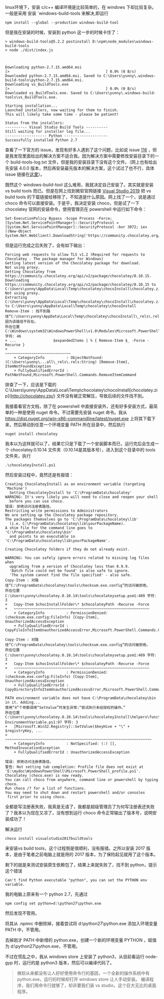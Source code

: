 linux环境下，安装 c/c++ 编译环境是比较简单的，在 windows 下却比较复杂。一般是采用 安装 `windows-build-tools 来解决,即运行

```
npm install --global --production windows-build-tool
```

但是我在安装的时候，安装到 python 这一步的时候卡住了：

```
> windows-build-tools@5.2.2 postinstall D:\npm\node_modules\windows-build-tools
> node ./dist/index.js



Downloading python-2.7.15.amd64.msi
[>                                            ] 0.0% (0 B/s)
Downloaded python-2.7.15.amd64.msi. Saved to C:\Users\yunny\.windows-build-tools\python-2.7.15.amd64.msi.
Downloading vs_BuildTools.exe
[>                                            ] 0.0% (0 B/s)
Downloaded vs_BuildTools.exe. Saved to C:\Users\yunny\.windows-build-tools\vs_BuildTools.exe.

Starting installation...
Launched installers, now waiting for them to finish.
This will likely take some time - please be patient!

Status from the installers:
---------- Visual Studio Build Tools ----------
Still waiting for installer log file...
------------------- Python --------------------
Successfully installed Python 2.7
```

查看了一下官方的 issue，发现有好多人遇到了这个问题，比如说 issue [116](https://github.com/felixrieseberg/windows-build-tools/issues/116) ，但是我发现里面给出的解决方案不适合我。因为解决方案中需要修改安装目录下的一个 build-tools-log.txt 文件，但是我的安装目录下没有这个文件。（网上也有给出先安装 4.0.0 版本，然后再安装最先版本的解决方案，这个试过了也不行，具体 issue 链接在[这里](https://github.com/felixrieseberg/windows-build-tools/issues/172#issuecomment-484091133)）。

既然这个 windows-build-tool 这么难用，我就决定自己安装了。其实就是安装 vs build tools 而已。但是在网上找到微软官网链接 [Visual Studio 2019](https://visualstudio.microsoft.com/downloads/) 把  vs build tools 的下载链接给移除了，不知道是什么原因。网上找了一个，说是通过 choco 命令可以直接安装。于是乎，我决定安装 choco，但是试了一下 chocolatey 官网的安装命令，使用管理员在 powershell 中运行如下命令：

```
Set-ExecutionPolicy Bypass -Scope Process -Force; [System.Net.ServicePointManager]::SecurityProtocol = [System.Net.ServicePointManager]::SecurityProtocol -bor 3072; iex ((New-Object System.Net.WebClient).DownloadString('https://community.chocolatey.org/install.ps1'))
```

但是运行完成之后失败了，会有如下输出：

```
Forcing web requests to allow TLS v1.2 (Required for requests to Chocolatey - The package manager for Windows)
Getting latest version of the Chocolatey package for download.
Not using proxy.
Getting Chocolatey from https://community.chocolatey.org/api/v2/package/chocolatey/0.10.15.
Downloading https://community.chocolatey.org/api/v2/package/chocolatey/0.10.15 to C:\Users\yunny\AppData\Local\Temp\chocolatey\chocoInstall\chocolatey.zip
Not using proxy.
Extracting C:\Users\yunny\AppData\Local\Temp\chocolatey\chocoInstall\chocolatey.zip to C:\Users\yunny\AppData\Local\Temp\chocolatey\chocoInstall
Remove-Item : 找不到路径“C:\Users\yunny\AppData\Local\Temp\chocolatey\chocoInstall\_rels\.rels”，因为该路径不存在。
所在位置 C:\Windows\system32\WindowsPowerShell\v1.0\Modules\Microsoft.PowerShell.Archive\Microsoft.PowerShell.Archive.psm1:411 字符: 46
+ ...                 $expandedItems | % { Remove-Item $_ -Force -Recurse }
+                                          ~~~~~~~~~~~~~~~~~~~~~~~~~~~~~~
    + CategoryInfo          : ObjectNotFound: (C:\Users\yunny\...all\_rels\.rels:String) [Remove-Item], ItemNotFoundException
    + FullyQualifiedErrorId : PathNotFound,Microsoft.PowerShell.Commands.RemoveItemCommand
```

排查了一下，应该是下载的 C:\Users\yunny\AppData\Local\Temp\chocolatey\chocoInstall\[chocolatey.zip](http://chocolatey.zip/) 文件没有被正常解压，导致后续的文件找不到。

我接着看官方文档，除了在 powershell 中直接安装外，还有好多安装方式，最简单的一种是使用 nuget 命令。不过需要先安装 nuget 命令。我从 https://dist.nuget.org/win-x86-commandline/latest/nuget.exe 上将其下载下来，然后移动到任意一个环境变量 PATH 所在目录中，然后执行 

```
nuget install chocolatey
```

我本以为这样就可以了，结果它只是下载了一个安装脚本而已，运行完后会生成一个 chocolatey.0.10.14 文件夹（0.10.14是其版本号），进入到这个目录中的 tools 文件夹，执行 

```
.\chocolateyInstall.ps1
```

然后安装过程中，竟然还是有报错：

```
Creating ChocolateyInstall as an environment variable (targeting 'Machine')
  Setting ChocolateyInstall to 'C:\ProgramData\chocolatey'
WARNING: It's very likely you will need to close and reopen your shell
  before you can use choco.
错误: 拒绝访问注册表路径。
Restricting write permissions to Administrators
We are setting up the Chocolatey package repository.
The packages themselves go to 'C:\ProgramData\chocolatey\lib'
  (i.e. C:\ProgramData\chocolatey\lib\yourPackageName).
A shim file for the command line goes to 'C:\ProgramData\chocolatey\bin'
  and points to an executable in 'C:\ProgramData\chocolatey\lib\yourPackageName'.

Creating Chocolatey folders if they do not already exist.

WARNING: You can safely ignore errors related to missing log files when
  upgrading from a version of Chocolatey less than 0.9.9.
  'Batch file could not be found' is also safe to ignore.
  'The system cannot find the file specified' - also safe.
Copy-Item : 对路径“C:\ProgramData\chocolatey\tools\checksum.exe.config”的访问被拒绝。
所在位置 C:\Users\yunny\chocolatey.0.10.14\tools\chocolateysetup.psm1:409 字符: 3
+   Copy-Item $chocInstallFolder\* $chocolateyPath -Recurse -Force
+   ~~~~~~~~~~~~~~~~~~~~~~~~~~~~~~~~~~~~~~~~~~~~~~~~~~~~~~~~~~~~~~
    + CategoryInfo          : PermissionDenied: (checksum.exe.config:FileInfo) [Copy-Item], UnauthorizedAccessException
    + FullyQualifiedErrorId : CopyFileInfoItemUnauthorizedAccessError,Microsoft.PowerShell.Commands.CopyItemCommand

Copy-Item : 对路径“C:\ProgramData\chocolatey\tools\checksum.exe.config”的访问被拒绝。
所在位置 C:\Users\yunny\chocolatey.0.10.14\tools\chocolateysetup.psm1:409 字符: 3
+   Copy-Item $chocInstallFolder\* $chocolateyPath -Recurse -Force
+   ~~~~~~~~~~~~~~~~~~~~~~~~~~~~~~~~~~~~~~~~~~~~~~~~~~~~~~~~~~~~~~
    + CategoryInfo          : PermissionDenied: (checksum.exe.config:FileInfo) [Copy-Item], UnauthorizedAccessException
    + FullyQualifiedErrorId : CopyDirectoryInfoItemUnauthorizedAccessError,Microsoft.PowerShell.Commands.CopyItemCommand

PATH environment variable does not have C:\ProgramData\chocolatey\bin in it. Adding...
使用“4”个参数调用“SetValue”时发生异常:“尝试执行未经授权的操作。”
所在位置 C:\Users\yunny\chocolatey.0.10.14\tools\chocolateyInstall\helpers\functions\Set-EnvironmentVariable.ps1:97 字符: 3
+   [Microsoft.Win32.Registry]::SetValue($keyHive + "\" + $registryKey, ...
+   ~~~~~~~~~~~~~~~~~~~~~~~~~~~~~~~~~~~~~~~~~~~~~~~~~~~~~~~~~~~~~~~~~~~
    + CategoryInfo          : NotSpecified: (:) [], MethodInvocationException
    + FullyQualifiedErrorId : UnauthorizedAccessException

错误: 拒绝访问注册表路径。
警告: Not setting tab completion: Profile file does not exist at 'E:\mydoc\WindowsPowerShell\Microsoft.PowerShell_profile.ps1'.
Chocolatey (choco.exe) is now ready.
You can call choco from anywhere, command line or powershell by typing choco.
Run choco /? for a list of functions.
You may need to shut down and restart powershell and/or consoles
 first prior to using choco.
```

全都是写注册表失败，我真是无语了，我都是超级管理员了为何写注册表还失败了？我本以为现在又凉了，没有想到运行 choco 命令正常输出了版本号，说明安装成功了！

解决运行

```
choco install visualstudio2017buildtools
```

来安装vs build tools，这个过程倒是很顺利，没有报错。之所以安装 2017 版本，是由于笔者之前电脑上就是用的 2017 版本，为了保险起见就用了这个版本。

剩下的就是来测试安装原生依赖包了，结果上来就失败了，找不到 python，提示这个错误

```
Can't find Python executable "python", you can set the PYTHON env variable.
```

我的电脑上原来有一个 python 2.7，先通过

```
npm config set python=d:\python27\python.exe
```

然后发现不管用。

将其从 .npmrc 中删除掉，接着尝试将 d:\python27\python.exe 添加入环境变量 PATH 中，不管用。

去掉刚才 PATH 中新增的 python.exe，创建一个新的环境变量 PYTHON ，赋值为 d:\python27\python.exe，不管用。

不过在慌乱之中，我从 windows store 上安装了 python3，从目前看运行 node-gyp 时，运行的是 python3 版本，然后可以编译代码了。

> 微软从来都没有让人好好使用命令行的基因，一个全新的操作系统中有 python.exe，运行的时候却打开 windows store 让人手动安装。 编译程序，我们用命令行就够了，却非要我们装 vs studio，这个巨大无比的桌面程序。